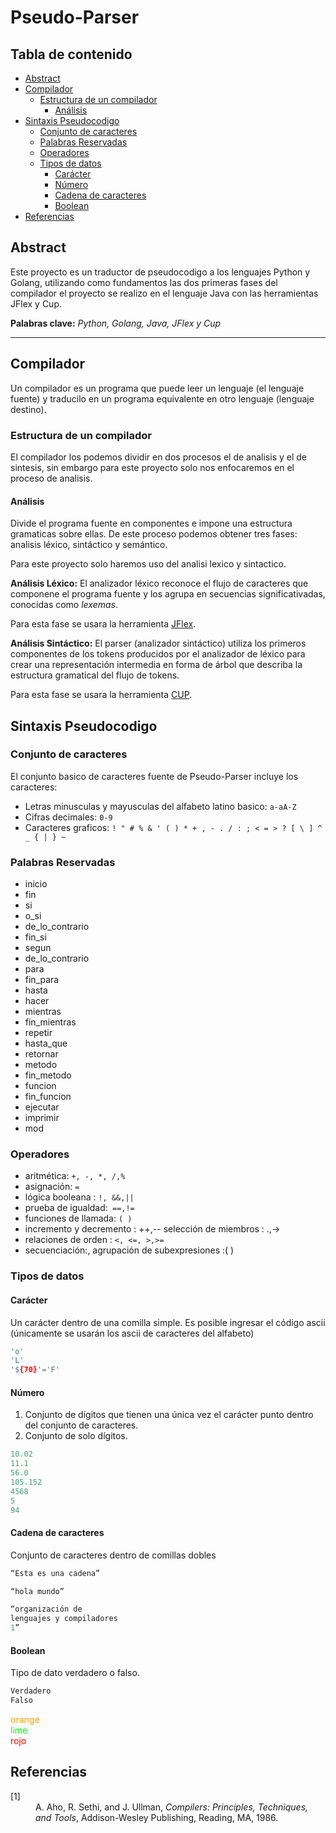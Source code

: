 # Pseudo-Parser
## Tabla de contenido
* [Abstract](#abstract)
* [Compilador](#compilador)
    * [Estructura de un compilador](#estructura-de-un-compilador)
        * [Análisis](#análisis)
* [Sintaxis Pseudocodigo](#sintaxis-pseudocodigo)
    * [Conjunto de caracteres](#conjunto-de-caracteres)
    * [Palabras Reservadas](#palabras-reservadas)
    * [Operadores](#operadores)
    * [Tipos de datos](#tipos-de-datos)
        * [Carácter](#carácter)
        * [Número](#número)
        * [Cadena de caracteres](#cadena-de-caracteres)
        * [Boolean](#boolean)
* [Referencias](#referencias)


## Abstract
Este proyecto es un traductor de pseudocodigo a los lenguajes Python y Golang, utilizando como fundamentos las dos primeras fases del compilador el proyecto se realizo en el lenguaje Java con las herramientas JFlex y Cup. 

**Palabras clave:**  *Python, Golang, Java, JFlex y Cup*

----

## Compilador
Un compilador es un programa que puede leer un lenguaje (el lenguaje fuente) y traducilo en un programa equivalente  en otro lenguaje (lenguaje destino).

### Estructura de un compilador
El compilador los podemos dividir en dos procesos el de analisis y el de sintesis, sin embargo para este  proyecto solo nos enfocaremos en el proceso de analisis.

#### Análisis
Divide el programa fuente en componentes e impone una estructura gramaticas sobre ellas. De este proceso podemos obtener tres fases: analisis léxico, sintáctico y semántico.

Para este proyecto solo haremos uso del analisi lexico y sintactico.

**Análisis Léxico:**
El analizador léxico reconoce el flujo de caracteres que componene el programa fuente y los agrupa en secuencias significativadas, conocidas como *lexemas*.

Para esta fase se usara la herramienta [JFlex](https://www.jflex.de/).

**Análisis Sintáctico:**
El parser (analizador sintáctico) utiliza los primeros componentes de los tokens producidos por el analizador de léxico para crear una representación intermedia en forma de árbol que describa la estructura gramatical del flujo de tokens.

Para esta fase se usara la herramienta [CUP](http://www2.cs.tum.edu/projects/cup/).

## Sintaxis Pseudocodigo

### Conjunto de caracteres
El conjunto basico de caracteres fuente de Pseudo-Parser incluye los caracteres:

- Letras minusculas y mayusculas del alfabeto latino basico: ```a-aA-Z```
- Cifras decimales: ```0-9```
- Caracteres graficos: ```! " # % & ' ( ) * + , - . / : ; < = > ? [ \ ] ^ _ { | } ~```

### Palabras Reservadas
- inicio
- fin
- si
- o_si
- de_lo_contrario
- fin_si
- segun
- de_lo_contrario
- para
- fin_para
- hasta
- hacer
- mientras
- fin_mientras
- repetir
- hasta_que
- retornar
- metodo
- fin_metodo
- funcion
- fin_funcion
- ejecutar
- imprimir
- mod

### Operadores

- aritmética: ```+, -, *, /,%```
- asignación: ```=```
- lógica booleana : ```!, &&,||```
- prueba de igualdad:``` ==,!=```
- funciones de llamada: ```( )```
- incremento y decremento : ++,--
selección de miembros : .,->
- relaciones de orden : ```<, <=, >,>=```
- secuenciación:,
agrupación de subexpresiones :( )

### Tipos de datos

#### Carácter
Un carácter dentro de una comilla simple. Es posible ingresar el código ascii (únicamente se usarán los ascii de caracteres del alfabeto)

```C
'o'
'L'
'${70}'='F'
```

#### Número
1. Conjunto de dígitos que tienen una única vez el carácter punto dentro del conjunto de caracteres.
2. Conjunto de solo dígitos.
```C
10.02
11.1
56.0
105.152
4568
5
94
```

#### Cadena de caracteres
Conjunto de caracteres dentro de comillas dobles
```C
“Esta es una cadena”

“hola mundo”

“organización de
lenguajes y compiladores
1” 
```

#### Boolean
Tipo de dato verdadero o falso.

```Python
Verdadero
Falso

```

<span style="color:orange">orange</span>  
<span style="color:lime">lime</span>  
<font color='red'>rojo</font>

## Referencias
<dl compact="compact">
<dt><a name="dragonbook">[1]</a> 
</dt><dd>A. Aho, R. Sethi, and J. Ullman, 
<i>Compilers: Principles, Techniques, and Tools</i>, 
Addison-Wesley Publishing,
Reading, MA, 
1986.
</dl>